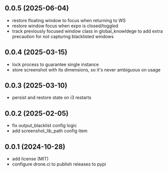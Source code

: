 ## 0.0.5 (2025-06-04)

- restore floating window to focus when returning to WS
- restore window focus when expo is closed/toggled
- track previously focused window class in global_knowldege to add
  extra precaution for not capturing blacklisted windows


## 0.0.4 (2025-03-15)

- lock process to guarantee single instance
- store screenshot with its dimensions, so it's never ambiguous on usage


## 0.0.3 (2025-03-10)

- persist and restore state on i3 restarts


## 0.0.2 (2025-02-05)

- fix output_blacklist config logic
- add screenshot_lib_path config item


## 0.0.1 (2024-10-28)

- add license (MIT)
- configure drone.ci to publish releases to pypi
